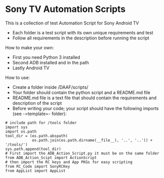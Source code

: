 # Sony TV Automation Scripts

This is a collection of test Automation Script for Sony Android TV
* Each folder is a test script with its own unique requirements and test
* Follow all requirements in the description before running the script

How to make your own:
* First you need Python 3 installed
* Second ADB installed and in the path
* Lastly Android TV

How to use:
* Create a folder inside /DAAF/scripts/
* Your folder should contain the python script and a README.md file
* README.md file is a text file that should contain the requirements and description of the script
* Before writing your code; your script should have the following imports (see -=template=- folder):
```
# include path for /tools folder
import sys
import os.path
tool_dir = (os.path.abspath(
            os.path.join(os.path.dirname(__file__), '..', '..')) + '/tools/')
sys.path.append(tool_dir)
# First import the ADB_Action_Script.py it must be on the same folder
from ADB_Action_Scipt import ActionScript
# then import the RC keys and App PKGs for easy scripting
from RC_Code import SonyRCKey
from AppList import AppList
```
